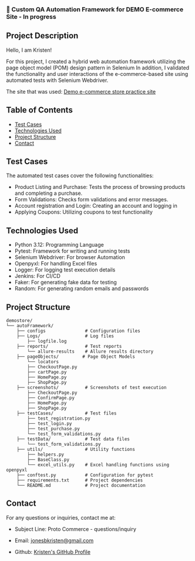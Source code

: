 ### 🚀 Custom QA Automation Framework for DEMO E-commerce Site - In progress


## Project Description
Hello, I am Kristen!

For this project, I created a hybrid web automation framework utilizing the page object model (POM) design pattern in Selenium 
In addition, I validated the functionality and user interactions of the e-commerce-based site using automated tests with Selenium Webdriver.

The site that was used: [Demo e-commerce store practice site](http://demostore.supersqa.com/)

## Table of Contents

- [Test Cases](#test-cases)
- [Technologies Used](#technologies-used)
- [Project Structure](#project-structure)
- [Contact](#contact)

## Test Cases

The automated test cases cover the following functionalities:
* Product Listing and Purchase: Tests the process of browsing products and completing a purchase.
* Form Validations: Checks form validations and error messages.
* Account registration and Login: Creating an account and logging in
* Applying Coupons: Utilizing coupons to test functionality


## Technologies Used

- Python 3.12: Programming Language
- Pytest: Framework for writing and running tests
- Selenium Webdriver: For browser Automation
- Openpyxl: For handling Excel files
- Logger: For logging test execution details
- Jenkins: For CI/CD
- Faker: For generating fake data for testing
- Random: For generating random emails and passwords

## Project Structure

```
demostore/
└── autoFramework/  
    ├── configs               # Configuration files
    ├── Logs/                 # Log files
        ├── logfile.log
    ├── reports/              # Test reports
        └── allure-results    # Allure results directory
    ├── pageObjects/         # Page Object Models
        └── locators 
        ├── CheckoutPage.py
        ├── cartPage.py
        ├── HomePage.py
        ├── ShopPage.py
    ├── screenshots/          # Screenshots of test execution
        ├── CheckoutPage.py
        ├── ConfirmPage.py
        ├── HomePage.py
        ├── ShopPage.py
    ├── testCases/            # Test files
        ├── test_registration.py
        ├── test_login.py
        ├── test_purchase.py
        └── test_form_validations.py
    ├── testData/             # Test data files
        └── test_form_validations.py
    ├── utils/                # Utility functions
        ├── helpers.py
        ├── BaseClass.py
        └── excel_utils.py    # Excel handling functions using openpyxl
    ├── conftest.py           # Configuration for pytest
    ├── requirements.txt      # Project dependencies
    └── README.md             # Project documentation

```

## Contact
For any questions or inquiries, contact me at:

- Subject Line: Proto Commerce - questions/inquiry
- Email: jonesbkristen@gmail.com

- Github: [Kristen's GitHub Profile](https://github.com/Kristenkj)
